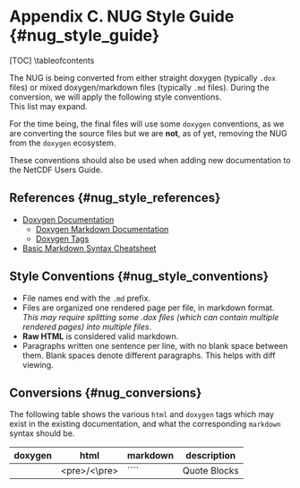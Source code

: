 # Appendix C. NUG Style Guide {#nug_style_guide}

[TOC]
\tableofcontents

The NUG is being converted from either straight doxygen (typically `.dox` files) or mixed doxygen/markdown files (typically `.md` files).
During the conversion, we will apply the following style conventions.  
This list may expand.

For the time being, the final files will use some `doxygen` conventions, as we are converting the source files but we are **not**, as of yet, removing the NUG from the `doxygen` ecosystem.

These conventions should also be used when adding new documentation to the NetCDF Users Guide.

## References {#nug_style_references}

* [Doxygen Documentation](http://www.doxygen.nl/)
	* [Doxygen Markdown Documentation](http://www.doxygen.nl/manual/markdown.html)
	* [Doxygen Tags](http://www.doxygen.nl/manual/commands.html)
* [Basic Markdown Syntax Cheatsheet](https://www.markdownguide.org/basic-syntax/)


## Style Conventions {#nug_style_conventions}

* File names end with the `.md` prefix.
* Files are organized one rendered page per file, in markdown format.  *This may require splitting some .dox files (which can contain multiple rendered pages) into multiple files*.
* **Raw HTML** is considered valid markdown.
* Paragraphs written one sentence per line, with no blank space between them.  Blank spaces denote different paragraphs. This helps with diff viewing.

## Conversions {#nug_conversions}

The following table shows the various `html` and `doxygen` tags which may exist in the existing documentation, and what the corresponding `markdown` syntax should be.

| doxygen | html | markdown | description |
|-----|-----|------|-----|
|  |  <pre\>/<\pre\> | ```` | Quote Blocks |
